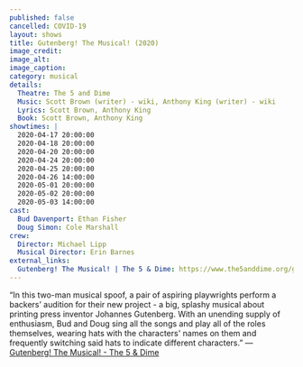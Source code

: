 ```yaml
---
published: false
cancelled: COVID-19
layout: shows
title: Gutenberg! The Musical! (2020)
image_credit: 
image_alt:
image_caption:
category: musical
details:
  Theatre: The 5 and Dime
  Music: Scott Brown (writer) - wiki, Anthony King (writer) - wiki
  Lyrics: Scott Brown, Anthony King
  Book: Scott Brown, Anthony King
showtimes: |
  2020-04-17 20:00:00
  2020-04-18 20:00:00
  2020-04-20 20:00:00
  2020-04-24 20:00:00
  2020-04-25 20:00:00
  2020-04-26 14:00:00
  2020-05-01 20:00:00
  2020-05-02 20:00:00
  2020-05-03 14:00:00
cast:
  Bud Davenport: Ethan Fisher
  Doug Simon: Cole Marshall
crew:
  Director: Michael Lipp
  Musical Director: Erin Barnes
external_links:
  Gutenberg! The Musical! | The 5 & Dime: https://www.the5anddime.org/gutenberg-the-musical
---
```

“In this two-man musical spoof, a pair of aspiring playwrights perform a backers’ audition for their new project - a big, splashy musical about printing press inventor Johannes Gutenberg. With an unending supply of enthusiasm, Bud and Doug sing all the songs and play all of the roles themselves, wearing hats with the characters' names on them and frequently switching said hats to indicate different characters.” — [Gutenberg! The Musical! - The 5 & Dime](https://www.the5anddime.org/gutenberg-the-musical)
